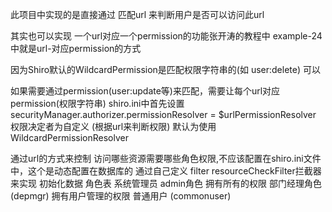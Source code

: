 
此项目中实现的是直接通过 匹配url 来判断用户是否可以访问此url

其实也可以实现 一个url对应一个permission的功能张开涛的教程中 example-24中就是url-对应permission的方式

因为Shiro默认的WildcardPermission是匹配权限字符串的(如 user:delete)
可以

如果需要通过permission(user:update等)来匹配，需要让每个url对应 permission(权限字符串)
shiro.ini中首先设置 
securityManager.authorizer.permissionResolver = $urlPermissionResolver
权限决定者为自定义 (根据url来判断权限) 默认为使用 WildcardPermissionResolver

通过url的方式来控制
访问哪些资源需要哪些角色权限,不应该配置在shiro.ini文件中，这个是动态配置在数据库的
通过自己定义 filter resourceCheckFilter拦截器来实现
初始化数据
角色表
系统管理员 admin角色              拥有所有的权限
部门经理角色(depmgr)    拥有用户管理的权限
普通用户 (commonuser)  

 